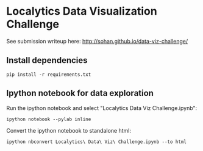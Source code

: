 # Localytics Data Visualization Challenge

See submission writeup here: http://sohan.github.io/data-viz-challenge/

## Install dependencies
`pip install -r requirements.txt`


## Ipython notebook for data exploration

Run the ipython notebook and select "Localytics Data Viz Challenge.ipynb":

`ipython notebook --pylab inline`

Convert the ipython notebook to standalone html:

`ipython nbconvert Localytics\ Data\ Viz\ Challenge.ipynb --to html`
